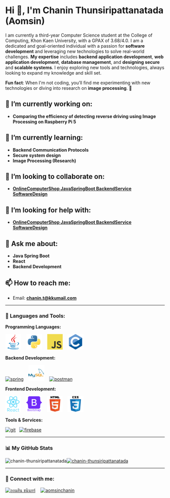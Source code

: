 # Hi 👋, I'm Chanin Thunsiripattanatada (Aomsin)

I am currently a third-year Computer Science student at the College of Computing, Khon Kaen University, with a GPAX of 3.68/4.0. I am a dedicated and goal-oriented individual with a passion for **software development** and leveraging new technologies to solve real-world challenges. **My expertise** includes **backend application development**, **web application development**, **database management**, and **designing secure** and **scalable systems**. I enjoy exploring new tools and technologies, always looking to expand my knowledge and skill set.

**Fun fact**: When I'm not coding, you’ll find me experimenting with new technologies or diving into research on **image processing**. 🚀

## 🌱 I’m currently working on:
- **Comparing the efficiency of detecting reverse driving using Image Processing on Raspberry Pi 5**

## 🌱 I’m currently learning:
- **Backend Communication Protocols**
- **Secure system design**
- **Image Processing (Research)**

## 👯 I’m looking to collaborate on:
- **[OnlineComputerShop JavaSpringBoot BackendService SoftwareDesign](https://github.com/Chanin-Thunsiripattanatada/OnlineComputerShop_JavaSpringBoot_BackendService_SoftwareDesign)**

## 🤝 I’m looking for help with:
- **[OnlineComputerShop JavaSpringBoot BackendService SoftwareDesign](https://github.com/Chanin-Thunsiripattanatada/OnlineComputerShop_JavaSpringBoot_BackendService_SoftwareDesign)**

## 💬 Ask me about:
- **Java Spring Boot**
- **React**
- **Backend Development**

## 📫 How to reach me:
- Email: **[chanin.t@kkumail.com](mailto:chanin.t@kkumail.com)**

---

### 🚀 Languages and Tools:
**Programming Languages:**

<a href="https://www.java.com" target="_blank" rel="noreferrer"><img src="https://raw.githubusercontent.com/devicons/devicon/master/icons/java/java-original.svg" alt="java" width="50" height="50"/></a>&nbsp;&nbsp;&nbsp;
<a href="https://www.python.org" target="_blank" rel="noreferrer"><img src="https://raw.githubusercontent.com/devicons/devicon/master/icons/python/python-original.svg" alt="python" width="50" height="50"/></a>&nbsp;&nbsp;&nbsp;
<a href="https://developer.mozilla.org/en-US/docs/Web/JavaScript" target="_blank" rel="noreferrer"><img src="https://raw.githubusercontent.com/devicons/devicon/master/icons/javascript/javascript-original.svg" alt="javascript" width="50" height="50"/></a>&nbsp;&nbsp;&nbsp;
<a href="https://www.cprogramming.com/" target="_blank" rel="noreferrer"><img src="https://raw.githubusercontent.com/devicons/devicon/master/icons/c/c-original.svg" alt="c" width="50" height="50"/></a>

  
**Backend Development:**

<a href="https://spring.io/" target="_blank" rel="noreferrer"><img src="https://www.vectorlogo.zone/logos/springio/springio-icon.svg" alt="spring" width="50" height="50"/></a>&nbsp;&nbsp;&nbsp;
<a href="https://www.mysql.com/" target="_blank" rel="noreferrer"><img src="https://raw.githubusercontent.com/devicons/devicon/master/icons/mysql/mysql-original-wordmark.svg" alt="mysql" width="50" height="50"/></a>&nbsp;&nbsp;&nbsp;
<a href="https://postman.com" target="_blank" rel="noreferrer"><img src="https://www.vectorlogo.zone/logos/getpostman/getpostman-icon.svg" alt="postman" width="50" height="50"/></a>

**Frontend Development:**

<a href="https://reactjs.org/" target="_blank" rel="noreferrer"><img src="https://raw.githubusercontent.com/devicons/devicon/master/icons/react/react-original-wordmark.svg" alt="react" width="50" height="50"/></a>&nbsp;&nbsp;&nbsp;
<a href="https://getbootstrap.com" target="_blank" rel="noreferrer"><img src="https://raw.githubusercontent.com/devicons/devicon/master/icons/bootstrap/bootstrap-plain-wordmark.svg" alt="bootstrap" width="50" height="50"></a>&nbsp;&nbsp;&nbsp;
<a href="https://www.w3.org/html/" target="_blank" rel="noreferrer"><img src="https://raw.githubusercontent.com/devicons/devicon/master/icons/html5/html5-original-wordmark.svg" alt="html5" width="50" height="50"/></a>&nbsp;&nbsp;&nbsp;
<a href="https://www.w3schools.com/css/" target="_blank" rel="noreferrer"><img src="https://raw.githubusercontent.com/devicons/devicon/master/icons/css3/css3-original-wordmark.svg" alt="css3" width="50" height="50"/></a>

**Tools & Services:**

<a href="https://git-scm.com/" target="_blank" rel="noreferrer"><img src="https://www.vectorlogo.zone/logos/git-scm/git-scm-icon.svg" alt="git" width="50" height="50"></a>&nbsp;&nbsp;&nbsp;<a href="https://firebase.google.com/" target="_blank" rel="noreferrer"><img src="https://www.vectorlogo.zone/logos/firebase/firebase-icon.svg" alt="firebase" width="50" height="50"/></a>
      
---

### 📊 My GitHub Stats

<p><img align="left" src="https://github-readme-stats.vercel.app/api/top-langs?username=chanin-thunsiripattanatada&show_icons=true&locale=en&layout=compact" alt="chanin-thunsiripattanatada" /></p>

<p align="left">
  <a href="https://github.com/ryo-ma/github-profile-trophy">
    <img src="https://github-profile-trophy.vercel.app/?username=chanin-thunsiripattanatada" alt="chanin-thunsiripattanatada" />
  </a> 
</p>

---

### 📱 Connect with me:
<p align="left">
<a href="https://fb.com/ออมสิน ชนินทร์" target="blank"><img align="center" src="https://raw.githubusercontent.com/rahuldkjain/github-profile-readme-generator/master/src/images/icons/Social/facebook.svg" alt="ออมสิน ชนินทร์" width="50" height="50" /></a>&nbsp;&nbsp;&nbsp;
<a href="https://instagram.com/aomsinchanin" target="blank"><img align="center" src="https://raw.githubusercontent.com/rahuldkjain/github-profile-readme-generator/master/src/images/icons/Social/instagram.svg" alt="aomsinchanin" width="50" height="50" /></a>


<!--
**Chanin-Thunsiripattanatada/Chanin-Thunsiripattanatada** is a ✨ _special_ ✨ repository because its `README.md` (this file) appears on your GitHub profile.

Here are some ideas to get you started:

- 🔭 I’m currently working on ...
- 🌱 I’m currently learning ...
- 👯 I’m looking to collaborate on ...
- 🤔 I’m looking for help with ...
- 💬 Ask me about ...
- 📫 How to reach me: ...
- 😄 Pronouns: ...
- ⚡ Fun fact: ...
-->
